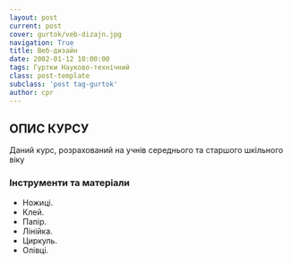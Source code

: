 ```yaml
---
layout: post
current: post
cover: gurtok/veb-dizajn.jpg
navigation: True
title: Веб-дизайн
date: 2002-01-12 10:00:00
tags: Гуртки Науково-технічний
class: post-template
subclass: 'post tag-gurtok'
author: cpr
---
```


## ОПИС КУРСУ

Даний курс, розрахований на учнів середнього та старшого шкільного віку

### Інструменти та матеріали

 * Ножиці.
 * Клей.
 * Папір.
 * Лінійка.
 * Циркуль.
 * Олівці.

